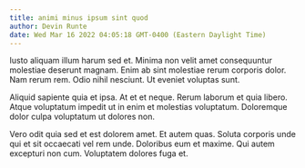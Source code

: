 ```yaml
---
title: animi minus ipsum sint quod
author: Devin Runte
date: Wed Mar 16 2022 04:05:18 GMT-0400 (Eastern Daylight Time)
---
```

Iusto aliquam illum harum sed et. Minima non velit amet consequuntur molestiae deserunt magnam. Enim ab sint molestiae rerum corporis dolor. Nam rerum rem. Odio nihil nesciunt. Ut eveniet voluptas sunt.

 Aliquid sapiente quia et ipsa. At et et neque. Rerum laborum et quia libero. Atque voluptatum impedit ut in enim et molestias voluptatum. Doloremque dolor culpa voluptatum ut dolores non.

 Vero odit quia sed et est dolorem amet. Et autem quas. Soluta corporis unde qui et sit occaecati vel rem unde. Doloribus eum et maxime. Qui autem excepturi non cum. Voluptatem dolores fuga et.